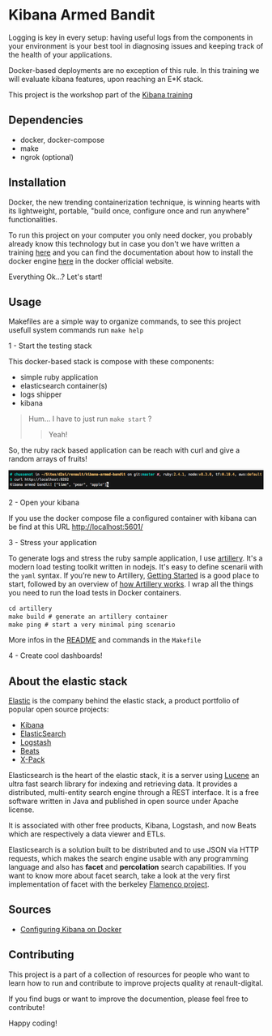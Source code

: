Kibana Armed Bandit
===================

Logging is key in every setup: having useful logs from the components in your
environment is your best tool in diagnosing issues and keeping track of
the health of your applications.

Docker-based deployments are no exception of this rule. In this training we will evaluate kibana features, upon reaching an E*K stack.

This project is the workshop part of the [Kibana training](https://git.renault-digital.com/common/training/tree/master/kibana)

Dependencies
------------

- docker, docker-compose
- make
- ngrok (optional)

Installation
------------

Docker, the new trending containerization technique, is winning hearts with its lightweight, portable, "build once, configure once and run anywhere" functionalities.

To run this project on your computer you only need docker, you probably already
know this technology but in case you don't we have written a training [here](https://git.renault-digital.com/common/training/blob/master/docker/docker-intro-part1.md) and you can find the documentation about how to install the docker engine [here](https://docs.docker.com/engine/installation/) in the docker official website.

Everything Ok...? Let's start!

Usage
-----

Makefiles are a simple way to organize commands, to see this project usefull
system commands run `make help`

1 - Start the testing stack

This docker-based stack is compose with these components:

- simple ruby application
- elasticsearch container(s)
- logs shipper
- kibana

> Hum... I have to just run `make start` ?
>> Yeah!

So, the ruby rack based application can be reach with curl and give a random
arrays of fruits!

![screen](screen.png)

2 - Open your kibana

If you use the docker compose file a configured container with kibana can be
find at this URL [http://localhost:5601/](http://localhost:5601/)

3 - Stress your application

To generate logs and stress the ruby sample application, I use [artillery](https://artillery.io/). It's a modern load testing toolkit written in nodejs. It's easy to define scenarii with the `yaml` syntax. If you’re new to Artillery, [Getting Started](https://artillery.io/docs/getting-started) is a good place to start, followed by an overview of [how Artillery works](https://artillery.io/docs/basic-concepts). I wrap all the things you need to run the load tests in Docker containers.

```
cd artillery
make build # generate an artillery container
make ping # start a very minimal ping scenario
```

More infos in the [README](artillery/README.md) and commands in the `Makefile`

4 - Create cool dashboards!

About the elastic stack
-----------------------
[Elastic](https://www.elastic.co/about) is the company behind the elastic stack, a product portfolio of popular open source
projects:

- [Kibana](https://www.elastic.co/products/kibana)
- [ElasticSearch](https://www.elastic.co/products/elasticsearch)
- [Logstash](https://www.elastic.co/products/logstash)
- [Beats](https://www.elastic.co/products/beats)
- [X-Pack](https://www.elastic.co/products/x-pack)

Elasticsearch is the heart of the elastic stack, it is a server using [Lucene](https://lucene.apache.org/core/) an ultra fast search library for indexing and retrieving data. It provides a distributed, multi-entity search engine through a REST interface. It is a free software written in Java and published in open source under Apache license.

It is associated with other free products, Kibana, Logstash, and now Beats which are respectively a data viewer and ETLs.

Elasticsearch is a solution built to be distributed and to use JSON via HTTP
requests, which makes the search engine usable with any programming language and also has **facet** and **percolation** search capabilities. If you want to know more about facet search, take a look at the very first implementation of facet with the berkeley [Flamenco project](http://flamenco.berkeley.edu/).

Sources
-------

- [Configuring Kibana on Docker](https://www.elastic.co/guide/en/kibana/current/_configuring_kibana_on_docker.html)

Contributing
------------

This project is a part of a collection of resources for people who want to learn how to run and contribute to improve projects quality at renault-digital.

If you find bugs or want to improve the documention, please feel free to
contribute!

Happy coding!


